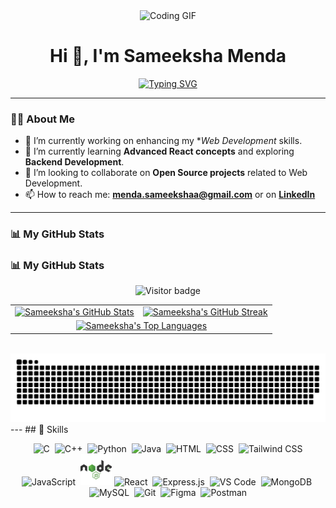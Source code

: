 <div align="center">
  <img src="https://media.giphy.com/media/LmNwrBhejkK9EFP504/giphy.gif" width="600" alt="Coding GIF"/>
</div>

<div align="center">

# Hi 👋, I'm Sameeksha Menda

<a href="https://github.com/SameekshaMenda">
  <img src="https://readme-typing-svg.herokuapp.com?font=Fira+Code&size=25&pause=1000&color=DA70D6&center=true&width=435&lines=Passionate+Frontend+Developer;Lifelong+Learner+%26+Tech+Enthusiast;Computer+Science+Student" alt="Typing SVG" />
</a>

</div>

---

### 🙋‍♂️ About Me

- 🔭 I’m currently working on enhancing my **Web Development* skills.
- 🌱 I’m currently learning **Advanced React concepts** and exploring **Backend Development**.
- 👯 I’m looking to collaborate on **Open Source projects** related to Web Development.
- 📫 How to reach me: **menda.sameekshaa@gmail.com** or on **[LinkedIn]((https://www.linkedin.com/in/sameeksha-menda-9a863426a/))**

---

### 📊 My GitHub Stats

### 📊 My GitHub Stats

<p align="center">
  <img src="https://komarev.com/ghpvc/?username=SameekshaMenda&label=Profile%20views&color=blueviolet&style=for-the-badge" alt="Visitor badge"/>
</p>

<!-- This table centers and aligns the stats cards side-by-side -->
<table align="center">
  <tr>
    <td>
      <a href="https://github.com/SameekshaMenda">
        <img src="https://github-readme-stats.vercel.app/api?username=SameekshaMenda&show_icons=true&theme=dracula" alt="Sameeksha's GitHub Stats"/>
      </a>
    </td>
    <td>
      <a href="https://github.com/SameekshaMenda">
        <img src="https://streak-stats.demolab.com/?user=SameekshaMenda&theme=tokyonight" alt="Sameeksha's GitHub Streak"/>
      </a>
    </td>
  </tr>
  <tr>
    <td colspan="2" align="center">
      <a href="https://github.com/SameekshaMenda">
        <img src="https://github-readme-stats.vercel.app/api/top-langs/?username=SameekshaMenda&layout=compact&theme=dracula" alt="Sameeksha's Top Languages"/>
      </a>
    </td>
  </tr>
</table>

<br>

<div align="center">
  <img src="https://raw.githubusercontent.com/SameekshaMenda/SameekshaMenda/main/dist/github-contribution-grid-snake.svg" alt="contribution snake" />
</div>
---
## 🚀 Skills
<p align="center">
  <img src="https://cdn.jsdelivr.net/gh/devicons/devicon/icons/c/c-original.svg" title="C" alt="C" width="50" height="50"/>&nbsp;
  <img src="https://cdn.jsdelivr.net/gh/devicons/devicon/icons/cplusplus/cplusplus-original.svg" title="C++" alt="C++" width="50" height="50"/>&nbsp;
  <img src="https://cdn.jsdelivr.net/gh/devicons/devicon/icons/python/python-original.svg" title="Python" alt="Python" width="50" height="50"/>&nbsp;
  <img src="https://cdn.jsdelivr.net/gh/devicons/devicon/icons/java/java-original.svg" title="Java" alt="Java" width="50" height="50"/>&nbsp;
  <img src="https://cdn.jsdelivr.net/gh/devicons/devicon/icons/html5/html5-original.svg" title="HTML" alt="HTML" width="50" height="50"/>&nbsp;
  <img src="https://cdn.jsdelivr.net/gh/devicons/devicon/icons/css3/css3-original.svg" title="CSS" alt="CSS" width="50" height="50"/>&nbsp;
  <img src="https://github.com/tailwindlabs/tailwindcss.com/raw/main/public/favicons/favicon-32x32.png" title="Tailwind CSS" alt="Tailwind CSS" width="50" height="50"/>
  <img src="https://cdn.jsdelivr.net/gh/devicons/devicon/icons/javascript/javascript-original.svg" title="JavaScript" alt="JavaScript" width="50" height="50"/>&nbsp;
  <img src="https://raw.githubusercontent.com/devicons/devicon/master/icons/nodejs/nodejs-original-wordmark.svg" title="Node.js" alt="Node.js" width="50" height="50"/>
  <img src="https://cdn.jsdelivr.net/gh/devicons/devicon/icons/react/react-original.svg" title="React" alt="React" width="50" height="50"/>&nbsp;
  <img src="https://cdn.jsdelivr.net/gh/devicons/devicon/icons/express/express-original.svg" title="Express.js" alt="Express.js" width="50" height="50"/>&nbsp;
  <img src="https://cdn.jsdelivr.net/gh/devicons/devicon/icons/vscode/vscode-original.svg" title="VS Code" alt="VS Code" width="50" height="50"/>&nbsp;
  <img src="https://cdn.jsdelivr.net/gh/devicons/devicon/icons/mongodb/mongodb-original.svg" title="MongoDB" alt="MongoDB" width="50" height="50"/>&nbsp;
  <img src="https://cdn.jsdelivr.net/gh/devicons/devicon/icons/mysql/mysql-original.svg" title="MySQL" alt="MySQL" width="50" height="50"/>&nbsp;
  <img src="https://cdn.jsdelivr.net/gh/devicons/devicon/icons/git/git-original.svg" title="Git" alt="Git" width="50" height="50"/>&nbsp;
  <img src="https://cdn.jsdelivr.net/gh/devicons/devicon/icons/figma/figma-original.svg" title="Figma" alt="Figma" width="50" height="50"/>&nbsp;
  <img src="https://cdn.jsdelivr.net/gh/devicons/devicon/icons/postman/postman-original.svg" title="Postman" alt="Postman" width="50" height="50"/>
</p>


